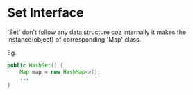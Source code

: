 # Set Interface

'Set' don't follow any data structure coz internally it makes the instance(object) of corresponding 'Map' class.

Eg.

```java
public HashSet() {
    Map map = new HashMap<>();
    ...
}
```
